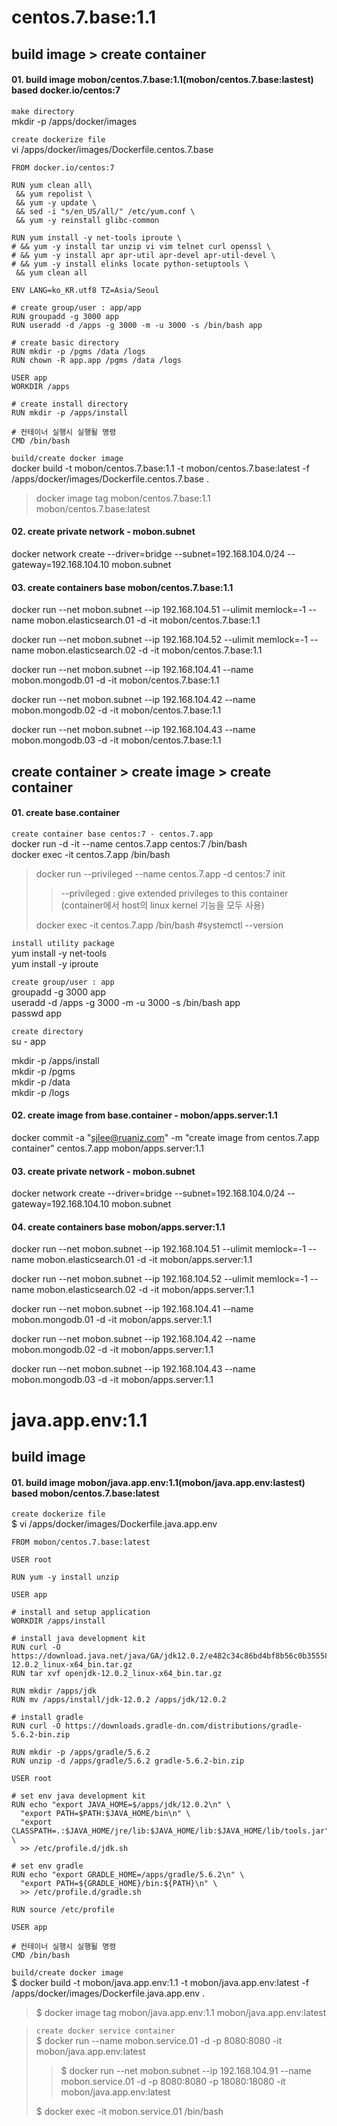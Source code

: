 # centos.7.base:1.1

## build image > create container

#### 01. build image mobon/centos.7.base:1.1(mobon/centos.7.base:lastest) based docker.io/centos:7
`make directory`  
mkdir -p /apps/docker/images

`create dockerize file`  
vi /apps/docker/images/Dockerfile.centos.7.base 
```
FROM docker.io/centos:7

RUN yum clean all\
 && yum repolist \
 && yum -y update \
 && sed -i "s/en_US/all/" /etc/yum.conf \
 && yum -y reinstall glibc-common

RUN yum install -y net-tools iproute \
# && yum -y install tar unzip vi vim telnet curl openssl \
# && yum -y install apr apr-util apr-devel apr-util-devel \
# && yum -y install elinks locate python-setuptools \
 && yum clean all

ENV LANG=ko_KR.utf8 TZ=Asia/Seoul

# create group/user : app/app
RUN groupadd -g 3000 app
RUN useradd -d /apps -g 3000 -m -u 3000 -s /bin/bash app

# create basic directory 
RUN mkdir -p /pgms /data /logs
RUN chown -R app.app /pgms /data /logs

USER app
WORKDIR /apps

# create install directory 
RUN mkdir -p /apps/install

# 컨테이너 실행시 실행될 명령
CMD /bin/bash
```

`build/create docker image`  
docker build -t mobon/centos.7.base:1.1 -t mobon/centos.7.base:latest -f /apps/docker/images/Dockerfile.centos.7.base .
>docker image tag mobon/centos.7.base:1.1 mobon/centos.7.base:latest

#### 02. create private network - mobon.subnet
docker network create --driver=bridge --subnet=192.168.104.0/24 --gateway=192.168.104.10 mobon.subnet

#### 03. create containers base mobon/centos.7.base:1.1
docker run --net mobon.subnet --ip 192.168.104.51  --ulimit memlock=-1 --name mobon.elasticsearch.01 -d -it mobon/centos.7.base:1.1
 
docker run --net mobon.subnet --ip 192.168.104.52  --ulimit memlock=-1 --name mobon.elasticsearch.02 -d -it mobon/centos.7.base:1.1
 
docker run --net mobon.subnet --ip 192.168.104.41 --name mobon.mongodb.01 -d -it mobon/centos.7.base:1.1
 
docker run --net mobon.subnet --ip 192.168.104.42 --name mobon.mongodb.02 -d -it mobon/centos.7.base:1.1
 
docker run --net mobon.subnet --ip 192.168.104.43 --name mobon.mongodb.03 -d -it mobon/centos.7.base:1.1
 
## create container > create image > create container

#### 01. create base.container

`create container base centos:7 - centos.7.app`  
docker run -d -it --name centos.7.app centos:7 /bin/bash  
docker exec -it  centos.7.app  /bin/bash

> docker run --privileged --name centos.7.app -d centos:7 init  
>>--privileged
>: give extended privileges to this container
(container에서 host의 linux kernel 기능을 모두 사용)
>
>docker exec -it  centos.7.app  /bin/bash
>#systemctl --version

`install utility package`  
yum install -y net-tools  
yum install -y iproute

`create group/user : app`  
groupadd -g 3000 app  
useradd -d /apps -g 3000 -m -u 3000 -s /bin/bash app  
passwd app

`create directory`  
su - app

mkdir -p /apps/install  
mkdir -p /pgms  
mkdir -p /data  
mkdir -p /logs

#### 02. create image from base.container - mobon/apps.server:1.1
docker commit -a "sjlee@ruaniz.com" -m "create image from centos.7.app container" centos.7.app mobon/apps.server:1.1

#### 03. create private network - mobon.subnet
docker network create --driver=bridge --subnet=192.168.104.0/24 --gateway=192.168.104.10 mobon.subnet

#### 04. create containers base mobon/apps.server:1.1
docker run --net mobon.subnet --ip 192.168.104.51  --ulimit memlock=-1 --name mobon.elasticsearch.01 -d -it mobon/apps.server:1.1
 
docker run --net mobon.subnet --ip 192.168.104.52  --ulimit memlock=-1 --name mobon.elasticsearch.02 -d -it mobon/apps.server:1.1
 
docker run --net mobon.subnet --ip 192.168.104.41 --name mobon.mongodb.01 -d -it mobon/apps.server:1.1
 
docker run --net mobon.subnet --ip 192.168.104.42 --name mobon.mongodb.02 -d -it mobon/apps.server:1.1
 
docker run --net mobon.subnet --ip 192.168.104.43 --name mobon.mongodb.03 -d -it mobon/apps.server:1.1
 

# java.app.env:1.1

## build image

#### 01. build image mobon/java.app.env:1.1(mobon/java.app.env:lastest) based mobon/centos.7.base:latest

`create dockerize file`  
$ vi /apps/docker/images/Dockerfile.java.app.env
```
FROM mobon/centos.7.base:latest

USER root

RUN yum -y install unzip

USER app

# install and setup application
WORKDIR /apps/install

# install java development kit
RUN curl -O https://download.java.net/java/GA/jdk12.0.2/e482c34c86bd4bf8b56c0b35558996b9/10/GPL/openjdk-12.0.2_linux-x64_bin.tar.gz
RUN tar xvf openjdk-12.0.2_linux-x64_bin.tar.gz

RUN mkdir /apps/jdk
RUN mv /apps/install/jdk-12.0.2 /apps/jdk/12.0.2

# install gradle
RUN curl -O https://downloads.gradle-dn.com/distributions/gradle-5.6.2-bin.zip

RUN mkdir -p /apps/gradle/5.6.2
RUN unzip -d /apps/gradle/5.6.2 gradle-5.6.2-bin.zip

USER root

# set env java development kit
RUN echo "export JAVA_HOME=$/apps/jdk/12.0.2\n" \
  "export PATH=$PATH:$JAVA_HOME/bin\n" \
  "export CLASSPATH=.:$JAVA_HOME/jre/lib:$JAVA_HOME/lib:$JAVA_HOME/lib/tools.jar" \
  >> /etc/profile.d/jdk.sh

# set env gradle
RUN echo "export GRADLE_HOME=/apps/gradle/5.6.2\n" \
  "export PATH=${GRADLE_HOME}/bin:${PATH}\n" \
  >> /etc/profile.d/gradle.sh

RUN source /etc/profile

USER app

# 컨테이너 실행시 실행될 명령
CMD /bin/bash
```

`build/create docker image`  
$ docker build -t mobon/java.app.env:1.1 -t mobon/java.app.env:latest -f /apps/docker/images/Dockerfile.java.app.env .
>$ docker image tag mobon/java.app.env:1.1 mobon/java.app.env:latest

>`create docker service container`  
>$ docker run --name mobon.service.01 -d -p 8080:8080 -it mobon/java.app.env:latest 
>>$ docker run --net mobon.subnet --ip 192.168.104.91 --name mobon.service.01 -d -p 8080:8080 -p 18080:18080 -it mobon/java.app.env:latest
>
>$ docker exec -it mobon.service.01 /bin/bash
